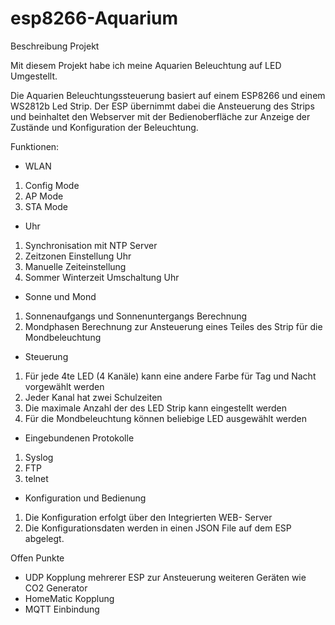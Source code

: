 # esp8266-Aquarium

Beschreibung Projekt

Mit diesem Projekt habe ich meine Aquarien Beleuchtung auf LED Umgestellt.

Die Aquarien Beleuchtungssteuerung basiert auf einem ESP8266 und einem WS2812b Led Strip.
Der ESP übernimmt dabei die Ansteuerung des Strips und beinhaltet den Webserver mit der Bedienoberfläche zur Anzeige der Zustände
und Konfiguration der Beleuchtung.

Funktionen:
-	WLAN
1.	Config Mode
2.	AP Mode
3.	STA Mode

-	Uhr
1.	Synchronisation mit NTP Server
2.	Zeitzonen Einstellung Uhr
3.	Manuelle Zeiteinstellung
4.	Sommer Winterzeit Umschaltung Uhr

-	Sonne und Mond
1.	Sonnenaufgangs und Sonnenuntergangs Berechnung
2.	Mondphasen Berechnung zur Ansteuerung eines Teiles des Strip für die Mondbeleuchtung

-	Steuerung
1.	Für jede 4te LED (4 Kanäle) kann eine andere Farbe für Tag und Nacht vorgewählt werden 
2.	Jeder Kanal hat zwei Schulzeiten 
3.	Die maximale Anzahl der des LED Strip kann eingestellt werden
4.	Für die Mondbeleuchtung können beliebige LED ausgewählt werden

-	Eingebundenen Protokolle
1.	Syslog
2.	FTP
3.	telnet

-	Konfiguration und Bedienung
1.	Die Konfiguration erfolgt über den Integrierten WEB- Server
2.	Die Konfigurationsdaten werden in einen JSON File auf dem ESP abgelegt.

Offen Punkte 
-	UDP Kopplung mehrerer ESP zur Ansteuerung weiteren Geräten wie CO2 Generator
-	HomeMatic Kopplung
-	MQTT Einbindung 
